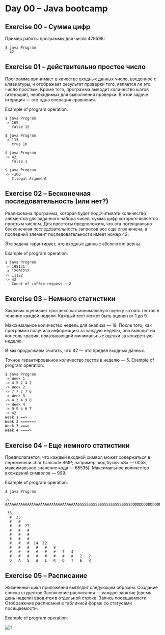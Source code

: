 # Day 00 – Java bootcamp

## Exercise 00 – Сумма цифр

Пример работы программы для числа 479598:
```
$ java Program
  42
```

## Exercise 01 – действительно простое число
Программа принимает в качестве входных данных число, введенное с клавиатуры, и отображает результат проверки того, является ли это число простым. Кроме того, программа выводит количество шагов (итераций), необходимых для выполнения проверки. В этой задаче итерация — это одна операция сравнения.

Example of program operation:

```
$ java Program
-> 169
   false 12

$ java Program
-> 113
   true 10

$ java Program
-> 42
   false 1

$ java Program
-> -100 
   Illegal Argument
```

## Exercise 02 – Бесконечная последовательность (или нет?)
Реализована программа, которая будет подсчитывать количество элементов для заданного набора чисел, сумма цифр которого является простым числом. Для простоты предположим, что эта потенциально бесконечная последовательность запросов все еще ограничена, а последний элемент последовательности имеет номер 42.

Эта задача гарантирует, что входные данные абсолютно верны.

Example of program operation:

```
$ java Program
-> 198131
-> 12901212
-> 11122
-> 42
   Count of coffee-request – 2
```

## Exercise 03 – Немного статистики
Заказчик оценивает прогресс как минимальную оценку за пять тестов в течение каждой недели. Каждый тест может быть оценен от 1 до 9.

Максимальное количество недель для анализа — 18. После того, как программа получила информацию за каждую неделю, она выводит на консоль график, показывающий минимальные оценки за конкретную неделю.

И мы продолжаем считать, что 42 — это предел входных данных.

Точное гарантированное количество тестов в неделю — 5.
Example of program operation:

```
$ java Program
-> Week 1
-> 4 5 2 4 2
-> Week 2
-> 7 7 7 7 6
-> Week 3
-> 4 3 4 9 8
-> Week 4
-> 9 9 4 6 7
-> 42
Week 1 ==>
Week 2 ======>
Week 3 ===>
Week 4 ====>
```

## Exercise 04 – Еще немного статистики
Предполагается, что каждый входной символ может содержаться в переменной char (Unicode BMP; например, код буквы «S» — 0053, максимальное значение кода — 65535).
Максимальное количество вхождений символов — 999.

Example of program operation:

```
$ java Program

-> AAAAAAAAAAAAAAAAAAAAAAAAAAAAAAAAASSSSSSSSSSSSSSSSSSSSSSSSDDDDDDDDDDDDDDDDDDDDDDDDDDDDDDDDDWEWWKFKKDKKDSKAKLSLDKSKALLLLLLLLLLRTRTETWTWWWWWWWWWWOOOOOOO42

 36
  #  35
  #   #
  #   #  27
  #   #   #
  #   #   #
  #   #   #
  #   #   #  14  12
  #   #   #   #   #   9
  #   #   #   #   #   #   7   4
  #   #   #   #   #   #   #   #   2   2
  D   A   S   W   L   K   O   T   E   R
```

## Exercise 05 – Расписание
Жизненный цикл приложения выглядит следующим образом:
Создание списка студентов
Заполнение расписания — каждое занятие (время, день недели) вводится в отдельной строке.
Запись посещаемости
Отображение расписания в табличной форме со статусами посещаемости.

Example of program operation:

![1](images/program.png)
